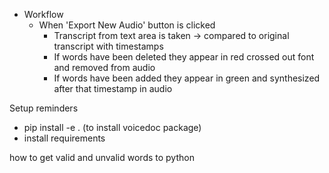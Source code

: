 - Workflow
    - When 'Export New Audio' button is clicked
        - Transcript from text area is taken -> compared to original transcript with timestamps
        - If words have been deleted they appear in red crossed out font and removed from audio
        - If words have been added they appear in green and synthesized after that timestamp in audio
    
Setup reminders
- pip install -e . (to install voicedoc package)
- install requirements

how to get valid and unvalid words to python